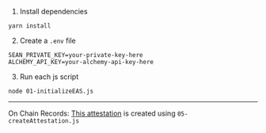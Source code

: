 1. Install dependencies
```
yarn install
```

2. Create a `.env` file
```
SEAN_PRIVATE_KEY=your-private-key-here
ALCHEMY_API_KEY=your-alchemy-api-key-here
```

3. Run each js script
```
node 01-initializeEAS.js
```


---
On Chain Records:
[This attestation](https://sepolia.easscan.org/attestation/view/0xfb1cbee04464f9a1eafc2138b617991457ffa20892f6483e0d2857f087525595) is created using `05-createAttestation.js`
